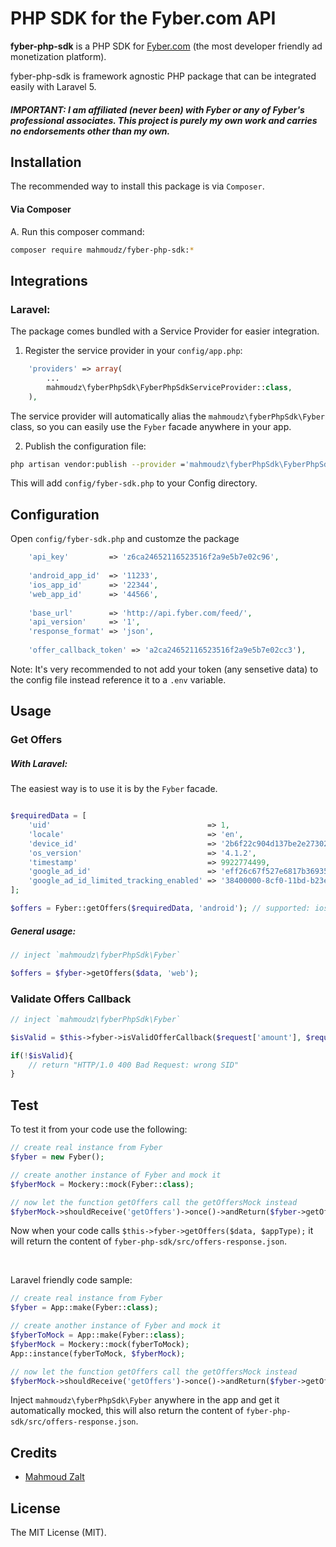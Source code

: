 # PHP SDK for the Fyber.com API 


**fyber-php-sdk** is a PHP SDK for [Fyber.com](http://developer.fyber.com/content/) (the most developer friendly ad monetization platform).

fyber-php-sdk is framework agnostic PHP package that can be integrated easily with Laravel 5.

##### IMPORTANT: I am affiliated (never been) with Fyber or any of Fyber's professional associates. This project is purely my own work and carries no endorsements other than my own.

## Installation

The recommended way to install this package is via `Composer`.

#### Via Composer

A. Run this composer command:

```bash
composer require mahmoudz/fyber-php-sdk:*
```


## Integrations

### Laravel:

The package comes bundled with a Service Provider for easier integration.

1) Register the service provider in your `config/app.php`:

```php
    'providers' => array(
        ...
		mahmoudz\fyberPhpSdk\FyberPhpSdkServiceProvider::class,
    ),
```
The service provider will automatically alias the `mahmoudz\fyberPhpSdk\Fyber` class, so you can easily use the `Fyber` facade anywhere in your app.

2) Publish the configuration file:

```bash
php artisan vendor:publish --provider ='mahmoudz\fyberPhpSdk\FyberPhpSdkServiceProvider'
```
This will add `config/fyber-sdk.php` to your Config directory.

## Configuration

Open `config/fyber-sdk.php` and customze the package

```php
    'api_key'         => 'z6ca24652116523516f2a9e5b7e02c96',
    
    'android_app_id'  => '11233',
    'ios_app_id'      => '22344',
    'web_app_id'      => '44566',
    
    'base_url'        => 'http://api.fyber.com/feed/',
    'api_version'     => '1',
    'response_format' => 'json',
    
    'offer_callback_token' => 'a2ca24652116523516f2a9e5b7e02cc3'),
```


Note: It's very recommended to not add your token (any sensetive data) to the config file instead reference it to a `.env` variable.


## Usage

### Get Offers

##### With Laravel:

The easiest way is to use it is by the `Fyber` facade.

```php

$requiredData = [
    'uid'                                   => 1,
    'locale'                                => 'en',
    'device_id'                             => '2b6f22c904d137be2e2730235f5664094b831186',
    'os_version'                            => '4.1.2',
    'timestamp'                             => 9922774499,
    'google_ad_id'                          => 'eff26c67f527e6817b36935c54f8cc5cc5cffac2',
    'google_ad_id_limited_tracking_enabled' => '38400000-8cf0-11bd-b23e-20b96e40000d',
];

$offers = Fyber::getOffers($requiredData, 'android'); // supported: ios, web and android
```

##### General usage:

```php
// inject `mahmoudz\fyberPhpSdk\Fyber`

$offers = $fyber->getOffers($data, 'web');
```

### Validate Offers Callback

```php
// inject `mahmoudz\fyberPhpSdk\Fyber`

$isValid = $this->fyber->isValidOfferCallback($request['amount'], $request['uid'], $request['_trans_id_'], $request['sid']);

if(!$isValid){
    // return "HTTP/1.0 400 Bad Request: wrong SID"
}
```


## Test

To test it from your code use the following:

```php
// create real instance from Fyber
$fyber = new Fyber();

// create another instance of Fyber and mock it
$fyberMock = Mockery::mock(Fyber::class);

// now let the function getOffers call the getOffersMock instead
$fyberMock->shouldReceive('getOffers')->once()->andReturn($fyber->getOffersMock([], ''));
```
Now when your code calls `$this->fyber->getOffers($data, $appType);` it will return the content of `fyber-php-sdk/src/offers-response.json`.

<br>

Laravel friendly code sample:

```php
// create real instance from Fyber
$fyber = App::make(Fyber::class);

// create another instance of Fyber and mock it
$fyberToMock = App::make(Fyber::class);
$fyberMock = Mockery::mock(fyberToMock);
App::instance(fyberToMock, $fyberMock);

// now let the function getOffers call the getOffersMock instead
$fyberMock->shouldReceive('getOffers')->once()->andReturn($fyber->getOffersMock([], ''));
```
Inject `mahmoudz\fyberPhpSdk\Fyber` anywhere in the app and get it automatically mocked, this will also return the content of `fyber-php-sdk/src/offers-response.json`.

## Credits

- [Mahmoud Zalt](https://github.com/Mahmoudz)


## License

The MIT License (MIT).
